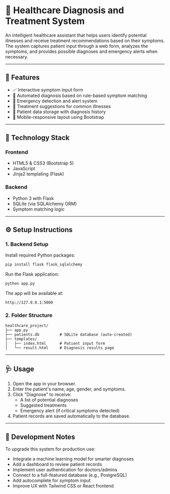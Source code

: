 # 🏥 Healthcare Diagnosis and Treatment System

An intelligent healthcare assistant that helps users identify potential illnesses and receive treatment recommendations based on their symptoms. The system captures patient input through a web form, analyzes the symptoms, and provides possible diagnoses and emergency alerts when necessary.

---

## 🚀 Features

- ✅ Interactive symptom input form  
- 🤖 Automated diagnosis based on rule-based symptom matching  
- 🚨 Emergency detection and alert system  
- 💊 Treatment suggestions for common illnesses  
- 📁 Patient data storage with diagnosis history  
- 📱 Mobile-responsive layout using Bootstrap  

---

## 🧱 Technology Stack

### Frontend

- HTML5 & CSS3 (Bootstrap 5)  
- JavaScript  
- Jinja2 templating (Flask)  

### Backend

- Python 3 with Flask  
- SQLite (via SQLAlchemy ORM)  
- Symptom matching logic  

---

## ⚙️ Setup Instructions

### 1. Backend Setup

Install required Python packages:

```bash
pip install flask flask_sqlalchemy
```

Run the Flask application:

```bash
python app.py
```

The app will be available at:

```
http://127.0.0.1:5000
```

### 2. Folder Structure

```
healthcare_project/
├── app.py
├── patients.db         # SQLite database (auto-created)
├── templates/
│   ├── index.html      # Patient input form
│   └── result.html     # Diagnosis results page
```

---

## 🩺 Usage

1. Open the app in your browser.  
2. Enter the patient's name, age, gender, and symptoms.  
3. Click "Diagnose" to receive:
   - A list of potential diagnoses  
   - Suggested treatments  
   - Emergency alert (if critical symptoms detected)  
4. Patient records are saved automatically to the database.

---

## 📌 Development Notes

To upgrade this system for production use:

- Integrate a machine learning model for smarter diagnoses  
- Add a dashboard to review patient records  
- Implement user authentication for doctors/admins  
- Connect to a full-featured database (e.g., PostgreSQL)  
- Add autocomplete for symptom input  
- Improve UX with Tailwind CSS or React frontend  
